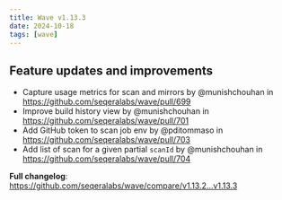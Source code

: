 ```yaml
---
title: Wave v1.13.3
date: 2024-10-18
tags: [wave]
---
```


## Feature updates and improvements

- Capture usage metrics for scan and mirrors by @munishchouhan in https://github.com/seqeralabs/wave/pull/699
- Improve build history view by @munishchouhan in https://github.com/seqeralabs/wave/pull/701
- Add GitHub token to scan job env by @pditommaso in https://github.com/seqeralabs/wave/pull/703
- Add list of scan for a given partial `scanId` by @munishchouhan in https://github.com/seqeralabs/wave/pull/704

**Full changelog**: https://github.com/seqeralabs/wave/compare/v1.13.2...v1.13.3
